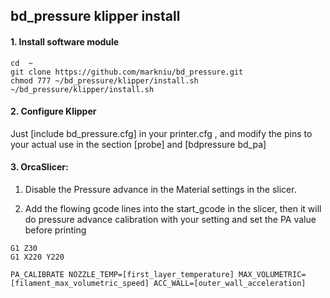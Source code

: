 ## bd_pressure klipper install


#### 1. Install software module
```
cd  ~
git clone https://github.com/markniu/bd_pressure.git
chmod 777 ~/bd_pressure/klipper/install.sh
~/bd_pressure/klipper/install.sh
```

#### 2. Configure Klipper

Just [include bd_pressure.cfg] in your printer.cfg , and modify the pins to your actual use in the section [probe] and [bdpressure bd_pa]

#### 3. OrcaSlicer:

1. Disable the Pressure advance in the Material settings in the slicer.

2. Add the flowing gcode lines into the start_gcode in the slicer, then it will do pressure advance calibration with your setting and set the PA value before printing
```
G1 Z30
G1 X220 Y220

PA_CALIBRATE NOZZLE_TEMP=[first_layer_temperature] MAX_VOLUMETRIC=[filament_max_volumetric_speed] ACC_WALL=[outer_wall_acceleration]

```






